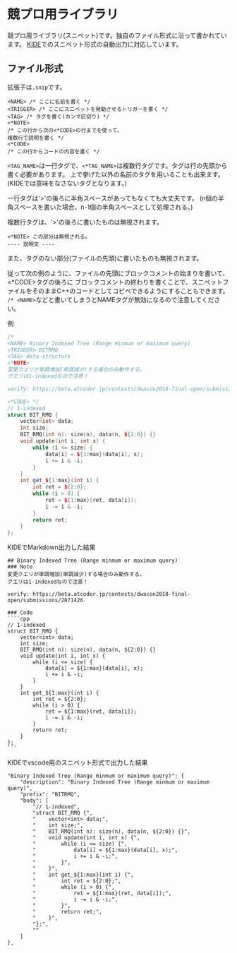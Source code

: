 # 競プロ用ライブラリ

競プロ用ライブラリ(スニペット)です。独自のファイル形式に沿って書かれています。
[KIDE](https://github.com/algon-320/KIDE)でのスニペット形式の自動出力に対応しています。

## ファイル形式
拡張子は`.snip`です。
```
<NAME> /* ここに名前を書く */
<TRIGGER> /* ここにスニペットを発動させるトリガーを書く */
<TAG> /* タグを書く(カンマ区切り) */
<*NOTE>
/* この行から次の<*CODE>の行までを使って、
複数行で説明を書く */
<*CODE>
/* この行からコードの内容を書く */
```

`<TAG_NAME>`は一行タグで、`<*TAG_NAME>`は複数行タグです。タグは行の先頭から書く必要があります。
上で挙げた以外の名前のタグを用いることも出来ます。(KIDEでは意味をなさないタグとなります。)

一行タグは'>'の後ろに半角スペースがあってもなくても大丈夫です。
(n個の半角スペースを書いた場合、n-1個の半角スペースとして処理される。)

複数行タグは、'>'の後ろに書いたものは無視されます。
```
<*NOTE> この部分は無視される。
---- 説明文 ----
```

また、タグのない部分(ファイルの先頭)に書いたものも無視されます。

従って次の例のように、ファイルの先頭にブロックコメントの始まりを書いて、<*CODE>タグの後ろに
ブロックコメントの終わりを書くことで、スニペットファイルをそのままC++のコードとしてコピペできるようにすることもできます。
`/* <NAME>`などと書いてしまうとNAMEタグが無効になるので注意してください。

例
``` cpp
/*
<NAME> Binary Indexed Tree (Range minmum or maximum query)
<TRIGGER> BITRMQ
<TAG> data-structure
<*NOTE>
変更クエリが単調増加(単調減少)する場合のみ動作する。
クエリは1-indexedなので注意！

verify: https://beta.atcoder.jp/contests/dwacon2018-final-open/submissions/2071426

<*CODE> */
// 1-indexed
struct BIT_RMQ {
    vector<int> data;
    int size;
    BIT_RMQ(int n): size(n), data(n, ${2:0}) {}
    void update(int i, int x) {
        while (i <= size) {
            data[i] = ${1:max}(data[i], x);
            i += i & -i;
        }
    }
    int get_${1:max}(int i) {
        int ret = ${2:0};
        while (i > 0) {
            ret = ${1:max}(ret, data[i]);
            i -= i & -i;
        }
        return ret;
    }
};
```

KIDEでMarkdown出力した結果
~~~text
## Binary Indexed Tree (Range minmum or maximum query)
### Note
変更クエリが単調増加(単調減少)する場合のみ動作する。
クエリは1-indexedなので注意！

verify: https://beta.atcoder.jp/contests/dwacon2018-final-open/submissions/2071426

### Code
````cpp
// 1-indexed
struct BIT_RMQ {
    vector<int> data;
    int size;
    BIT_RMQ(int n): size(n), data(n, ${2:0}) {}
    void update(int i, int x) {
        while (i <= size) {
            data[i] = ${1:max}(data[i], x);
            i += i & -i;
        }
    }
    int get_${1:max}(int i) {
        int ret = ${2:0};
        while (i > 0) {
            ret = ${1:max}(ret, data[i]);
            i -= i & -i;
        }
        return ret;
    }
};
```
~~~

KIDEでvscode用のスニペット形式で出力した結果
```
"Binary Indexed Tree (Range minmum or maximum query)": {
	"description": "Binary Indexed Tree (Range minmum or maximum query)",
	"prefix": "BITRMQ",
	"body": [
		"// 1-indexed",
		"struct BIT_RMQ {",
		"    vector<int> data;",
		"    int size;",
		"    BIT_RMQ(int n): size(n), data(n, ${2:0}) {}",
		"    void update(int i, int x) {",
		"        while (i <= size) {",
		"            data[i] = ${1:max}(data[i], x);",
		"            i += i & -i;",
		"        }",
		"    }",
		"    int get_${1:max}(int i) {",
		"        int ret = ${2:0};",
		"        while (i > 0) {",
		"            ret = ${1:max}(ret, data[i]);",
		"            i -= i & -i;",
		"        }",
		"        return ret;",
		"    }",
		"};",
		""
	]
},
```